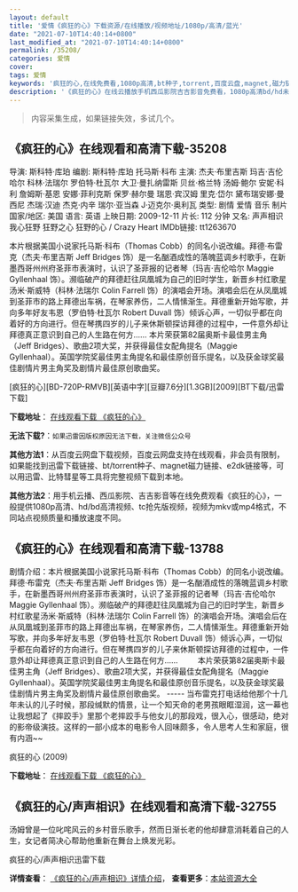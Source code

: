 ```yaml
---
layout: default
title: '爱情《疯狂的心》下载资源/在线播放/视频地址/1080p/高清/蓝光'
date: "2021-07-10T14:40:14+0800"
last_modified_at: "2021-07-10T14:40:14+0800"
permalink: /35208/
categories: 爱情
cover:
tags: 爱情
keywords: '疯狂的心,在线免费看,1080p高清,bt种子,torrent,百度云盘,magnet,磁力链,迅雷下载资源'
description: '《疯狂的心》在线云播放手机西瓜影院吉吉影音免费看，1080p高清bd/hd未删减完整版和tc抢先枪版，mkv/mp4格式，附带bt/torrent种子、magnet/磁力链、百度云盘、网盘资源迅雷下载链接'
---
```


>内容采集生成，如果链接失效，多试几个。


## 《疯狂的心》在线观看和高清下载-35208

导演: 斯科特·库珀 编剧: 斯科特·库珀 托马斯·科布 主演: 杰夫·布里吉斯 玛吉·吉伦哈尔 科林·法瑞尔 罗伯特·杜瓦尔 大卫·曼扎纳雷斯 贝丝·格兰特 汤姆·鲍尔 安妮·科利 詹姆斯·基恩 安娜·菲利克斯 保罗·赫尔曼 瑞恩·宾汉姆 里克·岱尔 黛布瑞安娜·曼西尼 杰瑞·汉迪 杰克·内辛 瑞尔·亚当森 J·迈克尔·奥利瓦 类型: 剧情 爱情 音乐 制片国家/地区: 美国 语言: 英语 上映日期: 2009-12-11 片长: 112 分钟 又名: 声声相识 我心狂野 狂野之心 狂野的心 / Crazy Heart IMDb链接: tt1263670

本片根据美国小说家托马斯·科布（Thomas Cobb）的同名小说改编。拜德·布雷克（杰夫·布里吉斯 Jeff Bridges 饰）是一名酗酒成性的落魄蓝调乡村歌手，在新墨西哥州州府圣菲市表演时，认识了圣菲报的记者琴（玛吉·吉伦哈尔 Maggie Gyllenhaal 饰）。濒临破产的拜德赶往凤凰城为自己的旧时学生，新晋乡村红歌星汤米·斯威特（科林·法瑞尔 Colin Farrell 饰）的演唱会开场。演唱会后在从凤凰城到圣菲市的路上拜德出车祸，在琴家养伤，二人情愫渐生。拜德重新开始写歌，并向多年好友韦恩（罗伯特·杜瓦尔 Robert Duvall 饰）倾诉心声，一切似乎都在向着好的方向进行。但在琴携四岁的儿子来休斯顿探访拜德的过程中，一件意外却让拜德真正意识到自己的人生路在何方…… 本片荣获第82届奥斯卡最佳男主角（Jeff Bridges）、歌曲2项大奖，并获得最佳女配角提名（Maggie Gyllenhaal）。英国学院奖最佳男主角提名和最佳原创音乐提名，以及获金球奖最佳剧情片男主角奖及剧情片最佳原创歌曲奖。


[疯狂的心][BD-720P-RMVB][英语中字][豆瓣7.6分][1.3GB][2009][BT下载/迅雷下载]

**下载地址**： [在线观看下载 《疯狂的心》](https://www.btdx8.com/torrent/crazy_heart_2009.html) 


**无法下载?**：`如果迅雷因版权原因无法下载，关注微信公众号 `

**其他方法1**：从百度云网盘下载视频，百度云网盘支持在线观看，非会员有限制，如果能找到迅雷下载链接、bt/torrent种子、magnet磁力链接、e2dk链接等，可以用迅雷、比特彗星等工具将完整视频下载到本地。

**其他方法2**：用手机云播、西瓜影院、吉吉影音等在线免费观看《疯狂的心》，一般提供1080p高清、hd/bd高清视频、tc抢先版视频，视频为mkv或mp4格式，不同站点视频质量和播放速度不同。


## 《疯狂的心》在线观看和高清下载-13788

剧情介绍：本片根据美国小说家托马斯·科布（Thomas Cobb）的同名小说改编。拜德·布雷克（杰夫·布里吉斯 Jeff Bridges 饰）是一名酗酒成性的落魄蓝调乡村歌手，在新墨西哥州州府圣菲市表演时，认识了圣菲报的记者琴（玛吉·吉伦哈尔 Maggie Gyllenhaal 饰）。濒临破产的拜德赶往凤凰城为自己的旧时学生，新晋乡村红歌星汤米·斯威特（科林·法瑞尔 Colin Farrell 饰）的演唱会开场。演唱会后在从凤凰城到圣菲市的路上拜德出车祸，在琴家养伤，二人情愫渐生。拜德重新开始写歌，并向多年好友韦恩（罗伯特·杜瓦尔 Robert Duvall 饰）倾诉心声，一切似乎都在向着好的方向进行。但在琴携四岁的儿子来休斯顿探访拜德的过程中，一件意外却让拜德真正意识到自己的人生路在何方……  　　本片荣获第82届奥斯卡最佳男主角（Jeff Bridges）、歌曲2项大奖，并获得最佳女配角提名（Maggie Gyllenhaal）。英国学院奖最佳男主角提名和最佳原创音乐提名，以及获金球奖最佳剧情片男主角奖及剧情片最佳原创歌曲奖。 ----- 当布雷克打电话给他那个十几年未认的儿子时候，那段缄默的情景，让一个知天命的老男孩眼眶湿润，这一幕也让我想起了《摔跤手》里那个老摔跤手与他女儿的那段戏，很入心，很感动，绝对的影帝级演技。这样的一部小成本的电影令人回味颇多，令人思考人生和家庭，很有内涵~~


疯狂的心 (2009)

**下载地址**： [在线观看下载 《疯狂的心》](https://www.btbtdy.me/btdy/dy5599.html) 


## 《疯狂的心/声声相识》在线观看和高清下载-32755

汤姆曾是一位叱咤风云的乡村音乐歌手，然而日渐长老的他却肆意消耗着自己的人生，女记者简决心帮助他重新在舞台上焕发光彩。


疯狂的心/声声相识迅雷下载

**详情查看**： [《疯狂的心/声声相识》详情介绍](/movie/32755/)， **查看更多**：[本站资源大全](/movie/t/all/)

